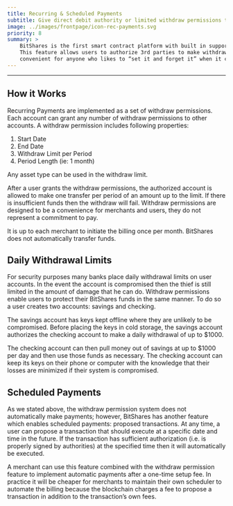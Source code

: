 ```yaml
---
title: Recurring & Scheduled Payments
subtitle: Give direct debit authority or limited withdraw permissions to anyone
image: ../images/frontpage/icon-rec-payments.svg
priority: 8
summary: >
    BitShares is the first smart contract platform with built in support for recurring payments and subscription payments.
    This feature allows users to authorize 3rd parties to make withdraws from their accounts within certain limits.  This is
    convenient for anyone who likes to “set it and forget it” when it comes to their monthly bills and subscriptions.
---
```


--------

## How it Works

Recurring Payments are implemented as a set of withdraw permissions.  Each account can grant any number of withdraw
permissions to other accounts.   A withdraw permission includes following properties:

1. Start Date
2. End Date
3. Withdraw Limit per Period
4. Period Length  (ie: 1 month)

Any asset type can be used in the withdraw limit.

After a user grants the withdraw permissions, the authorized account is allowed to make one transfer per period of an
amount up to the limit.   If there is insufficient funds then the withdraw will fail.  Withdraw permissions are designed
to be a convenience for merchants and users, they do not represent a commitment to pay.

It is up to each merchant to initiate the billing once per month.  BitShares does not automatically transfer funds.

## Daily Withdrawal Limits

For security purposes many banks place daily withdrawal limits on user accounts.  In the event the account is
compromised then the thief is still limited in the amount of damage that he can do.    Withdraw permissions enable users
to protect their BitShares funds in the same manner.  To do so a user creates two accounts: savings and checking.

The savings account has keys kept offline where they are unlikely to be compromised.   Before placing the keys in cold
storage, the savings account authorizes the checking account to make a daily withdrawal of up to $1000.

The checking account can then pull money out of savings at up to $1000 per day and then use those funds as necessary.
The checking account can keep its keys on their phone or computer with the knowledge that their losses are minimized if
their system is compromised.

## Scheduled Payments

As we stated above, the withdraw permission system does not automatically make payments; however, BitShares has another
feature which enables scheduled payments: proposed transactions.     At any time, a user can propose a transaction that
should execute at a specific date and time in the future.   If the transaction has sufficient authorization (i.e. is
properly signed by authorities) at the specified time then it will automatically be executed.

A merchant can use this feature combined with the withdraw permission feature to implement automatic payments after a
one-time setup fee.   In practice it will be cheaper for merchants to maintain their own scheduler to automate the
billing because the blockchain charges a fee to propose a transaction in addition to the transaction’s own fees.
